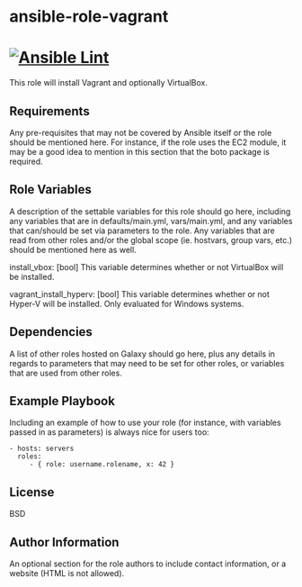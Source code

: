 # ansible-role-vagrant
[![Ansible Lint](https://github.com/Diehlabs/ansible-role-vagrant/actions/workflows/Ansible%20Lint.yml/badge.svg)](https://github.com/Diehlabs/ansible-role-vagrant/actions/workflows/Ansible%20Lint.yml)
=========

This role will install Vagrant and optionally VirtualBox.

Requirements
------------

Any pre-requisites that may not be covered by Ansible itself or the role should be mentioned here. For instance, if the role uses the EC2 module, it may be a good idea to mention in this section that the boto package is required.

Role Variables
--------------

A description of the settable variables for this role should go here, including any variables that are in defaults/main.yml, vars/main.yml, and any variables that can/should be set via parameters to the role. Any variables that are read from other roles and/or the global scope (ie. hostvars, group vars, etc.) should be mentioned here as well.

install_vbox: [bool]
This variable determines whether or not VirtualBox will be installed.

vagrant_install_hyperv: [bool]
This variable determines whether or not Hyper-V will be installed. Only evaluated for Windows systems.

Dependencies
------------

A list of other roles hosted on Galaxy should go here, plus any details in regards to parameters that may need to be set for other roles, or variables that are used from other roles.

Example Playbook
----------------

Including an example of how to use your role (for instance, with variables passed in as parameters) is always nice for users too:

    - hosts: servers
      roles:
         - { role: username.rolename, x: 42 }

License
-------

BSD

Author Information
------------------

An optional section for the role authors to include contact information, or a website (HTML is not allowed).
